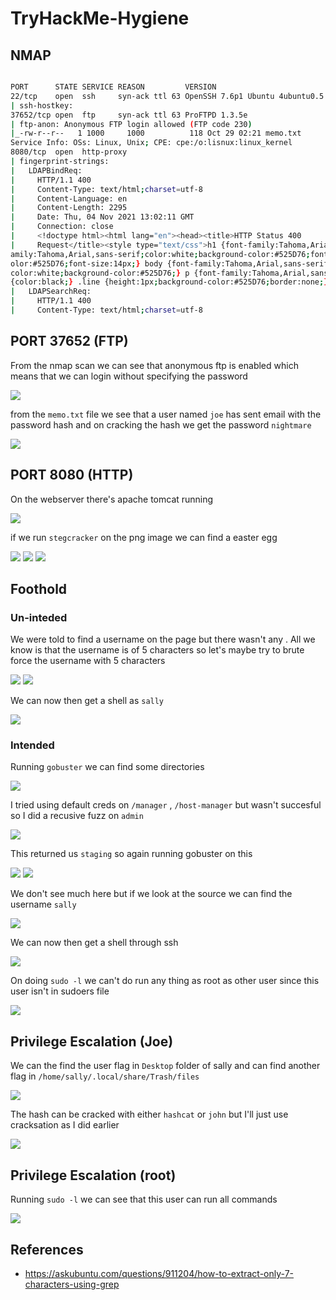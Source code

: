 # TryHackMe-Hygiene

## NMAP 

```bash

PORT      STATE SERVICE REASON         VERSION            
22/tcp    open  ssh     syn-ack ttl 63 OpenSSH 7.6p1 Ubuntu 4ubuntu0.5 (Ubuntu Linux; protocol 2.0)                                                 
| ssh-hostkey:   
37652/tcp open  ftp     syn-ack ttl 63 ProFTPD 1.3.5e            
| ftp-anon: Anonymous FTP login allowed (FTP code 230)
|_-rw-r--r--   1 1000     1000          118 Oct 29 02:21 memo.txt                
Service Info: OSs: Linux, Unix; CPE: cpe:/o:lisnux:linux_kernel
8080/tcp  open  http-proxy                                                                                                                          
| fingerprint-strings:                                   
|   LDAPBindReq:                                           
|     HTTP/1.1 400                                                 
|     Content-Type: text/html;charset=utf-8
|     Content-Language: en                      
|     Content-Length: 2295                                       
|     Date: Thu, 04 Nov 2021 13:02:11 GMT                                        
|     Connection: close                         
|     <!doctype html><html lang="en"><head><title>HTTP Status 400
|     Request</title><style type="text/css">h1 {font-family:Tahoma,Arial,sans-serif;color:white;background-color:#525D76;font-size:22px;} h2 {font-f
amily:Tahoma,Arial,sans-serif;color:white;background-color:#525D76;font-size:16px;} h3 {font-family:Tahoma,Arial,sans-serif;color:white;background-c
olor:#525D76;font-size:14px;} body {font-family:Tahoma,Arial,sans-serif;color:black;background-color:white;} b {font-family:Tahoma,Arial,sans-serif;
color:white;background-color:#525D76;} p {font-family:Tahoma,Arial,sans-serif;background:white;color:black;font-size:12px;} a {color:black;} a.name 
{color:black;} .line {height:1px;background-color:#525D76;border:none;}</style></head><bod                                                          
|   LDAPSearchReq:                                                
|     HTTP/1.1 400                                               
|     Content-Type: text/html;charset=utf-8
```

## PORT 37652 (FTP)
From the nmap scan we can see that anonymous ftp is enabled which means that we can login without specifying the password

<img src="https://i.imgur.com/NfqZ0l5.png"/>

from the `memo.txt` file we see that a user named `joe` has sent email with the password hash and on cracking the hash we get the password `nightmare`

<img src="https://i.imgur.com/Pq9b3UX.png"/>

## PORT 8080 (HTTP)

On the webserver there's apache tomcat running

<img src="https://i.imgur.com/g8vZnOe.png"/>

if we run `stegcracker` on the png image we can find a easter egg

<img src="https://i.imgur.com/2ZYN2fO.png"/>

<img src="https://i.imgur.com/7Rj2hkd.png"/>

<img src="https://i.imgur.com/5iTa1HU.png"/>

## Foothold

### Un-inteded

We were told to find a username on the page but there wasn't any . All we know is that the username is of 5 characters so let's maybe try to brute force the username with 5 characters

<img src="https://i.imgur.com/I4eZpa3.png"/>

<img src="https://i.imgur.com/ivawOEm.png"/>

We can now then get a shell as `sally`

<img src="https://i.imgur.com/ircsnLS.png"/>


### Intended 

Running `gobuster` we can find some directories

<img src="https://i.imgur.com/U16RHo3.png"/>

I tried using default creds on `/manager` , `/host-manager` but wasn't succesful so I did a recusive fuzz on `admin`

<img src="https://i.imgur.com/KCXq3zb.png"/>

This returned us `staging` so again running gobuster on this

<img src="https://i.imgur.com/IdCmFhl.png"/>

<img src="https://i.imgur.com/dnoyOYi.png"/>

We don't see much here but if we look at the source we can find the username `sally`

<img src="https://i.imgur.com/Z6O1smj.png"/>

We can now then get a shell through ssh

<img src="https://i.imgur.com/ircsnLS.png"/>

On doing `sudo -l` we can't do run any thing as root as other user since this user isn't in sudoers file

<img src="https://i.imgur.com/3WIYbmF.png"/>

## Privilege Escalation (Joe)

We can the find the user flag in `Desktop` folder of sally and can find another flag in `/home/sally/.local/share/Trash/files`

<img src="https://i.imgur.com/lFTq9GZ.png"/>

The hash can be cracked with either `hashcat` or `john` but I'll just use cracksation as I did earlier

<img src="https://i.imgur.com/7gi9kpi.png"/>

## Privilege Escalation (root)

Running `sudo -l` we can see that this user can run all commands

<img src="https://i.imgur.com/BQuXUDP.png"/>

## References

- https://askubuntu.com/questions/911204/how-to-extract-only-7-characters-using-grep
